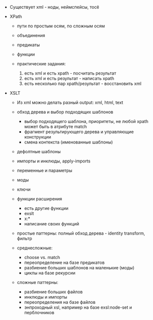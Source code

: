 * Существует xml - ноды, неймспейсы, тосё
* XPath

    * пути по простым осям, по сложным осям
    * объединения
    * предикаты
    * функции

    * практические задания:
        1. есть xml и есть xpath - посчитать результат
        2. есть xml и есть результат - написать xpath
        3. есть несколько пар xpath/результат - восстановить xml
* XSLT

    * Из xml можно делать разный output: xml, html, text
    * обход дерева и выбор подходящих шаблонов

        * выбор подходящего шаблона, приоритеты, не любой xpath может
          быть в атрибуте match
        * фрагмент результирующего дерева и управляющие конструкции
        * смена контекста (именованные шаблоны)

    * дефолтные шаблоны
    * импорты и инклюды, apply-imports
    * переменные и параметры
    * моды
    * ключи
    * функции расширения

        * есть другие функции
        * exslt
        * x:*
        * написание своих функций

    * простые паттерны: полный обход дерева - identity transform, фильтр
    * среднесложные:

        * choose vs. match
        * переопределение на базе предикатов
        * разбиение больших шаблонов на маленькие (моды)
        * циклы на базе рекурсии

    * сложные паттерны:

        * разбиение больших файлов
        * инклюды и импорты
        * переопределения на базе файлов
        * энпроходный xsl, например на базе exsl:node-set и перблочников

